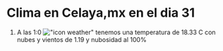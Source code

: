 # Clima en Celaya,mx en el dia 31

1. A las 1:0 !["icon weather"](http://openweathermap.org/img/w/04n.png) tenemos una temperatura de 18.33 C con nubes y  vientos de 1.19 y nubosidad al 100%
